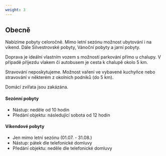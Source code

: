```yaml
---
weight: 3
---
```


## Obecně
Nabízíme pobyty celoročně. Mimo letní sezónu možnost ubytování i na víkend. Dále Silvestrovské pobyty, Vánoční pobyty a jarní pobyty.

Doprava je ideální vlastním vozem s možností parkování přímo u chalupy. V případě příjezdu vlakem či autobusem je cesta k chalupě okolo 5 km.

Stravování neposkytujeme. Možnost vaření ve vybavené kuchyňce nebo stravování v některém z okolních podniků (do 5 km).

Domácí zvířata jsou zakázána.

#### Sezónní pobyty
 * Nástup: neděle od 10 hodin
 * Předání objektu: následující sobota od 12 hodin

#### Víkendové pobyty
 * Jen mimo letní sezónu (01.07. - 31.08.)
 * Nástup: pátek dle telefonické domluvy
 * Předání objektu: neděle dle telefonické domluvy
